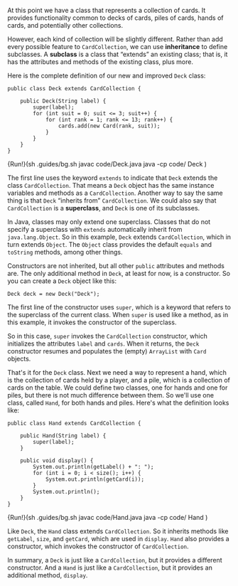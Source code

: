 At this point we have a class that represents a collection of cards.
It provides functionality common to decks of cards, piles of cards, hands of cards, and potentially other collections.


However, each kind of collection will be slightly different.
Rather than add every possible feature to `CardCollection`, we can use **inheritance** to define subclasses.
A **subclass** is a class that “extends” an existing class; that is, it has the attributes and methods of the existing class, plus more.

Here is the complete definition of our new and improved `Deck` class:

```code
public class Deck extends CardCollection {

    public Deck(String label) {
        super(label);
        for (int suit = 0; suit <= 3; suit++) {
            for (int rank = 1; rank <= 13; rank++) {
                cards.add(new Card(rank, suit));
            }
        }
    }
}
```


{Run!}(sh .guides/bg.sh javac code/Deck.java java -cp code/ Deck )


The first line uses the keyword `extends` to indicate that `Deck` extends the class `CardCollection`.
That means a `Deck` object has the same instance variables and methods as a `CardCollection`.
Another way to say the same thing is that `Deck` “inherits from” `CardCollection`.
We could also say that `CardCollection` is a **superclass**, and `Deck` is one of its subclasses.



In Java, classes may only extend one superclass.
Classes that do not specify a superclass with `extends` automatically inherit from `java.lang.Object`.
So in this example, `Deck` extends `CardCollection`, which in turn extends `Object`.
The `Object` class provides the default `equals` and `toString` methods, among other things.

Constructors are not inherited, but all other `public` attributes and methods are.
The only additional method in `Deck`, at least for now, is a constructor.
So you can create a `Deck` object like this:

```code
Deck deck = new Deck("Deck");
```

The first line of the constructor uses `super`, which is a keyword that refers to the superclass of the current class.
When `super` is used like a method, as in this example, it invokes the constructor of the superclass.


So in this case, `super` invokes the `CardCollection` constructor, which initializes the attributes `label` and `cards`.
When it returns, the `Deck` constructor resumes and populates the (empty) `ArrayList` with `Card` objects.

That's it for the `Deck` class.
Next we need a way to represent a hand, which is the collection of cards held by a player, and a pile, which is a collection of cards on the table.
We could define two classes, one for hands and one for piles, but there is not much difference between them.
So we'll use one class, called `Hand`, for both hands and piles.
Here's what the definition looks like:


```code
public class Hand extends CardCollection {

    public Hand(String label) {
        super(label);
    }

    public void display() {
        System.out.println(getLabel() + ": ");
        for (int i = 0; i < size(); i++) {
            System.out.println(getCard(i));
        }
        System.out.println();
    }
}
```

{Run!}(sh .guides/bg.sh javac code/Hand.java java -cp code/ Hand )


Like `Deck`, the `Hand` class extends `CardCollection`.
So it inherits methods like `getLabel`, `size`, and `getCard`, which are used in `display`.
`Hand` also provides a constructor, which invokes the constructor of `CardCollection`.

In summary, a `Deck` is just like a `CardCollection`, but it provides a different constructor.
And a `Hand` is just like a `CardCollection`, but it provides an additional method, `display`.